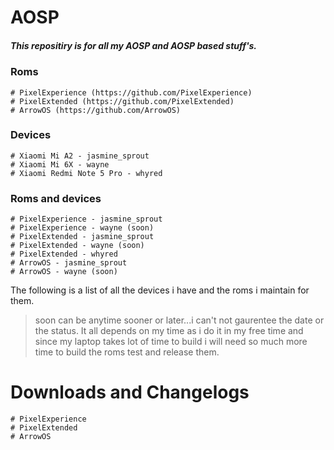 # AOSP

##### This repositiry is for all my AOSP and AOSP based stuff's.

### Roms

    # PixelExperience (https://github.com/PixelExperience)
    # PixelExtended (https://github.com/PixelExtended)
    # ArrowOS (https://github.com/ArrowOS)

### Devices

    # Xiaomi Mi A2 - jasmine_sprout
    # Xiaomi Mi 6X - wayne
    # Xiaomi Redmi Note 5 Pro - whyred

### Roms and devices

    # PixelExperience - jasmine_sprout
    # PixelExperience - wayne (soon)
    # PixelExtended - jasmine_sprout
    # PixelExtended - wayne (soon)
    # PixelExtended - whyred
    # ArrowOS - jasmine_sprout
    # ArrowOS - wayne (soon)

The following is a list of all the devices i have and the roms i maintain for them.

> soon can be anytime sooner or later...i can't not gaurentee the date or the status. It all depends on my time as i do it in my free time and since my laptop takes lot of time to build i will need so much more time to build the roms test and release them.

# Downloads and Changelogs

    # PixelExperience
    # PixelExtended
    # ArrowOS
